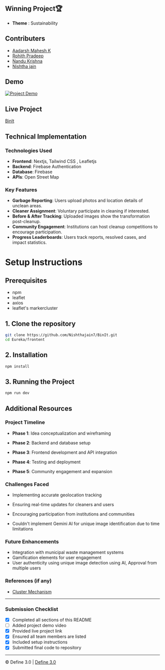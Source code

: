 ## Winning Project🏆
- **Theme** : Sustainability

## Contributers
- [Aadarsh Mahesh K](https://github.com/AadarshM07)
- [Rohith Pradeep](https://github.com/Pinjinx)
- [Nandu Krishna](https://github.com/Iron-56)
- [Nishtha jain](https://github.com/Nishthajain7)

## Demo  
[![Project Demo](https://img.youtube.com/vi/47fBzHXPXys/0.jpg)](https://youtu.be/47fBzHXPXys)  

## Live Project
[BinIt](https://youtu.be/47fBzHXPXys)

## Technical Implementation

### Technologies Used
- **Frontend**: Nextjs, Tailwind CSS , Leafletjs
- **Backend**: Firebase Authentication
- **Database**: Firebase
- **APIs**: Open Street Map
<!-- - **DevOps**: [Technologies] -->
<!-- - **Other Tools**: [Technologies] -->

### Key Features
- **Garbage Reporting**: Users upload photos and location details of unclean areas.
- **Cleaner Assignment**: Voluntary participate in cleaning if interested.
- **Before & After Tracking**: Uploaded images show the transformation post-cleanup.
- **Community Engagement**: Institutions can host cleanup competitions to encourage participation.
- **Progress Leaderboards**: Users track reports, resolved cases, and impact statistics.

# Setup Instructions

## Prerequisites
- npm
- leaflet
- axios
- leaflet's markercluster


## 1. Clone the repository

```bash
git clone https://github.com/Nishthajain7/BinIt.git
cd Eureka/frontent
```
## 2. Installation 

```bash
npm install
```

## 3. Running the Project
```bash
npm run dev
```

## Additional Resources

### Project Timeline
- **Phase 1**: Idea conceptualization and wireframing

- **Phase 2**: Backend and database setup

- **Phase 3**: Frontend development and API integration

- **Phase 4**: Testing and deployment

- **Phase 5**: Community engagement and expansion

### Challenges Faced

- Implementing accurate geolocation tracking

- Ensuring real-time updates for cleaners and users

- Encouraging participation from institutions and communities

- Couldn't implement Gemini AI for unique image identification due to time limitations

### Future Enhancements

- Integration with municipal waste management systems
- Gamification elements for user engagement
- User authenticity using unique image detection using AI, Approval from multiple users

### References (if any)
- [Cluster Mechanism](https://leafletjs.com/2012/08/20/guest-post-markerclusterer-0-1-released.html)

---

### Submission Checklist
- [x] Completed all sections of this README
- [ ] Added project demo video
- [x] Provided live project link
- [x] Ensured all team members are listed
- [x] Included setup instructions
- [x] Submitted final code to repository

---

© Define 3.0 | [Define 3.0](https://www.define3.xyz/)
